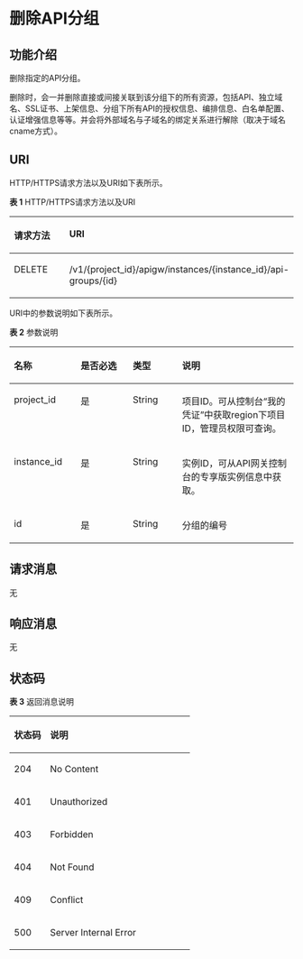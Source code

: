 # 删除API分组<a name="apig-phapi-180713018"></a>

## 功能介绍<a name="section39839947"></a>

删除指定的API分组。

删除时，会一并删除直接或间接关联到该分组下的所有资源，包括API、独立域名、SSL证书、上架信息、分组下所有API的授权信息、编排信息、白名单配置、认证增强信息等等。并会将外部域名与子域名的绑定关系进行解除（取决于域名cname方式）。

## URI<a name="section23015206"></a>

HTTP/HTTPS请求方法以及URI如下表所示。

**表 1**  HTTP/HTTPS请求方法以及URI

<a name="table33561337"></a>
<table><thead align="left"><tr id="row12491901"><th class="cellrowborder" valign="top" width="20%" id="mcps1.2.3.1.1"><p id="p5211088"><a name="p5211088"></a><a name="p5211088"></a>请求方法</p>
</th>
<th class="cellrowborder" valign="top" width="80%" id="mcps1.2.3.1.2"><p id="p19444963"><a name="p19444963"></a><a name="p19444963"></a>URI</p>
</th>
</tr>
</thead>
<tbody><tr id="row31538142"><td class="cellrowborder" valign="top" width="20%" headers="mcps1.2.3.1.1 "><p id="p4452714"><a name="p4452714"></a><a name="p4452714"></a>DELETE</p>
</td>
<td class="cellrowborder" valign="top" width="80%" headers="mcps1.2.3.1.2 "><p id="p25125550"><a name="p25125550"></a><a name="p25125550"></a><span id="ph917699122910"><a name="ph917699122910"></a><a name="ph917699122910"></a>/v1/{project_id}/apigw/instances/{instance_id}</span>/api-groups/{id}</p>
</td>
</tr>
</tbody>
</table>

URI中的参数说明如下表所示。

**表 2**  参数说明

<a name="table21903699"></a>
<table><thead align="left"><tr id="row27881548"><th class="cellrowborder" valign="top" width="23.46765323467653%" id="mcps1.2.5.1.1"><p id="p43812907"><a name="p43812907"></a><a name="p43812907"></a>名称</p>
</th>
<th class="cellrowborder" valign="top" width="18.36816318368163%" id="mcps1.2.5.1.2"><p id="p59184603"><a name="p59184603"></a><a name="p59184603"></a>是否必选</p>
</th>
<th class="cellrowborder" valign="top" width="17.348265173482652%" id="mcps1.2.5.1.3"><p id="p29223556"><a name="p29223556"></a><a name="p29223556"></a>类型</p>
</th>
<th class="cellrowborder" valign="top" width="40.815918408159185%" id="mcps1.2.5.1.4"><p id="p18297805"><a name="p18297805"></a><a name="p18297805"></a>说明</p>
</th>
</tr>
</thead>
<tbody><tr id="row2366928201320"><td class="cellrowborder" valign="top" width="23.46765323467653%" headers="mcps1.2.5.1.1 "><p id="p55878963"><a name="p55878963"></a><a name="p55878963"></a>project_id</p>
</td>
<td class="cellrowborder" valign="top" width="18.36816318368163%" headers="mcps1.2.5.1.2 "><p id="p29902160"><a name="p29902160"></a><a name="p29902160"></a>是</p>
</td>
<td class="cellrowborder" valign="top" width="17.348265173482652%" headers="mcps1.2.5.1.3 "><p id="p6155914"><a name="p6155914"></a><a name="p6155914"></a>String</p>
</td>
<td class="cellrowborder" valign="top" width="40.815918408159185%" headers="mcps1.2.5.1.4 "><p id="p28867016"><a name="p28867016"></a><a name="p28867016"></a>项目ID。可从控制台“我的凭证”中获取region下项目ID，管理员权限可查询。</p>
</td>
</tr>
<tr id="row1318614283137"><td class="cellrowborder" valign="top" width="23.46765323467653%" headers="mcps1.2.5.1.1 "><p id="p1780913159538"><a name="p1780913159538"></a><a name="p1780913159538"></a>instance_id</p>
</td>
<td class="cellrowborder" valign="top" width="18.36816318368163%" headers="mcps1.2.5.1.2 "><p id="p9809215115310"><a name="p9809215115310"></a><a name="p9809215115310"></a>是</p>
</td>
<td class="cellrowborder" valign="top" width="17.348265173482652%" headers="mcps1.2.5.1.3 "><p id="p1280914152538"><a name="p1280914152538"></a><a name="p1280914152538"></a>String</p>
</td>
<td class="cellrowborder" valign="top" width="40.815918408159185%" headers="mcps1.2.5.1.4 "><p id="p1880914157537"><a name="p1880914157537"></a><a name="p1880914157537"></a>实例ID，可从API网关控制台的专享版实例信息中获取。</p>
</td>
</tr>
<tr id="row5727198"><td class="cellrowborder" valign="top" width="23.46765323467653%" headers="mcps1.2.5.1.1 "><p id="p61249888"><a name="p61249888"></a><a name="p61249888"></a>id</p>
</td>
<td class="cellrowborder" valign="top" width="18.36816318368163%" headers="mcps1.2.5.1.2 "><p id="p62293882"><a name="p62293882"></a><a name="p62293882"></a>是</p>
</td>
<td class="cellrowborder" valign="top" width="17.348265173482652%" headers="mcps1.2.5.1.3 "><p id="p12639701"><a name="p12639701"></a><a name="p12639701"></a>String</p>
</td>
<td class="cellrowborder" valign="top" width="40.815918408159185%" headers="mcps1.2.5.1.4 "><p id="p17182873"><a name="p17182873"></a><a name="p17182873"></a>分组的编号</p>
</td>
</tr>
</tbody>
</table>

## 请求消息<a name="section5810268"></a>

无

## 响应消息<a name="section869665"></a>

无

## 状态码<a name="section52292412"></a>

**表 3**  返回消息说明

<a name="table61047417"></a>
<table><thead align="left"><tr id="row36318009"><th class="cellrowborder" valign="top" width="20%" id="mcps1.2.3.1.1"><p id="p56077582"><a name="p56077582"></a><a name="p56077582"></a>状态码</p>
</th>
<th class="cellrowborder" valign="top" width="80%" id="mcps1.2.3.1.2"><p id="p45990271"><a name="p45990271"></a><a name="p45990271"></a>说明</p>
</th>
</tr>
</thead>
<tbody><tr id="row34224502"><td class="cellrowborder" valign="top" width="20%" headers="mcps1.2.3.1.1 "><p id="p20721240"><a name="p20721240"></a><a name="p20721240"></a>204</p>
</td>
<td class="cellrowborder" valign="top" width="80%" headers="mcps1.2.3.1.2 "><p id="p13445195614478"><a name="p13445195614478"></a><a name="p13445195614478"></a>No Content</p>
</td>
</tr>
<tr id="row6290062"><td class="cellrowborder" valign="top" width="20%" headers="mcps1.2.3.1.1 "><p id="p39733023"><a name="p39733023"></a><a name="p39733023"></a>401</p>
</td>
<td class="cellrowborder" valign="top" width="80%" headers="mcps1.2.3.1.2 "><p id="p64258296"><a name="p64258296"></a><a name="p64258296"></a>Unauthorized</p>
</td>
</tr>
<tr id="row41453760"><td class="cellrowborder" valign="top" width="20%" headers="mcps1.2.3.1.1 "><p id="p2311385"><a name="p2311385"></a><a name="p2311385"></a>403</p>
</td>
<td class="cellrowborder" valign="top" width="80%" headers="mcps1.2.3.1.2 "><p id="p13949586"><a name="p13949586"></a><a name="p13949586"></a>Forbidden</p>
</td>
</tr>
<tr id="row7278408"><td class="cellrowborder" valign="top" width="20%" headers="mcps1.2.3.1.1 "><p id="p52680147"><a name="p52680147"></a><a name="p52680147"></a>404</p>
</td>
<td class="cellrowborder" valign="top" width="80%" headers="mcps1.2.3.1.2 "><p id="p39233519"><a name="p39233519"></a><a name="p39233519"></a>Not Found</p>
</td>
</tr>
<tr id="row17557355"><td class="cellrowborder" valign="top" width="20%" headers="mcps1.2.3.1.1 "><p id="p12859618"><a name="p12859618"></a><a name="p12859618"></a>409</p>
</td>
<td class="cellrowborder" valign="top" width="80%" headers="mcps1.2.3.1.2 "><p id="p34996158"><a name="p34996158"></a><a name="p34996158"></a>Conflict</p>
</td>
</tr>
<tr id="row46529974"><td class="cellrowborder" valign="top" width="20%" headers="mcps1.2.3.1.1 "><p id="p10831524"><a name="p10831524"></a><a name="p10831524"></a>500</p>
</td>
<td class="cellrowborder" valign="top" width="80%" headers="mcps1.2.3.1.2 "><p id="p4938218"><a name="p4938218"></a><a name="p4938218"></a>Server Internal Error</p>
</td>
</tr>
</tbody>
</table>

